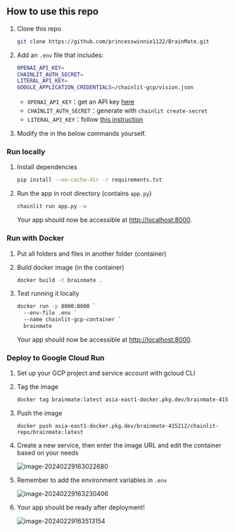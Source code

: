 ## How to use this repo

1. Clone this repo

   ```bash
   git clone https://github.com/princesswinnie1122/BrainMate.git
   ```

2. Add an `.env` file that includes: 

   ```bash
   OPENAI_API_KEY=
   CHAINLIT_AUTH_SECRET=
   LITERAL_API_KEY=
   GOOGLE_APPLICATION_CREDENTIALS=/chainlit-gcp/vision.json
   ```

   - `OPENAI_API_KEY`：get an API key [here](https://platform.openai.com/docs/overview)
   - `CHAINLIT_AUTH_SECRET`：generate with `chainlit create-secret`
   - `LITERAL_API_KEY`：follow [this instruction](https://docs.chainlit.io/data-persistence/overview)

3. Modify the <names> in the below commands yourself.

### Run locally

1. Install dependencies

   ```bash
   pip install --no-cache-dir -r requirements.txt
   ```

2. Run the app in root directory (contains `app.py`)

   ```bash
   chainlit run app.py -w
   ```

   Your app should now be accessible at [http://localhost:8000](http://localhost:8000/).

### Run with Docker

1. Put all folders and files in another folder (container)

2. Build docker image (in the container)

   ```bash
   docker build -t brainmate .
   ```

3. Test running it locally

   ```bash
   docker run -p 8000:8000 `
     --env-file .env `
     --name chainlit-gcp-container `
     brainmate
   ```

   Your app should now be accessible at [http://localhost:8000](http://localhost:8000/).

### Deploy to Google Cloud Run

1. Set up your GCP project and service account with gcloud CLI

2. Tag the image

   ```bash
   docker tag brainmate:latest asia-east1-docker.pkg.dev/brainmate-415212/chainlit-repo/brainmate:latest
   ```

3. Push the image

   ```
   docker push asia-east1-docker.pkg.dev/brainmate-415212/chainlit-repo/brainmate:latest
   ```

4. Create a new service, then enter the image URL and edit the container based on your needs

   ![image-20240229163022680](C:\Users\ewinn\AppData\Roaming\Typora\typora-user-images\image-20240229163022680.png)

5. Remember to add the environment variables in `.env`

   ![image-20240229163230406](C:\Users\ewinn\AppData\Roaming\Typora\typora-user-images\image-20240229163230406.png)

6. Your app should be ready after deployment!

   ![image-20240229163513154](C:\Users\ewinn\AppData\Roaming\Typora\typora-user-images\image-20240229163513154.png)
